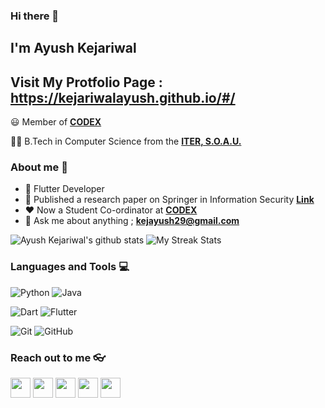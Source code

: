### Hi there 👋

## I'm Ayush Kejariwal

## Visit My Protfolio Page : https://kejariwalayush.github.io/#/

:smiley: Member of **[CODEX](https://github.com/codex-iter)** 

👨‍🎓 B.Tech in Computer Science from the **[ITER, S.O.A.U.](https://www.soa.ac.in/iter)** 

### About me :eyes:

- :dart: Flutter Developer  
- 📜 Published a research paper on Springer in Information Security **[Link](https://link.springer.com/chapter/10.1007/978-981-15-6202-0_65)** 
- :heart: Now a Student Co-ordinator at **[CODEX](https://github.com/codex-iter)**
- :e-mail: Ask me about anything ; **[kejayush29@gmail.com](kejayush29@gmail.com)**


![Ayush Kejariwal's github stats](https://github-readme-stats.vercel.app/api?username=kejariwalayush&show_icons=true&theme=dracula)
![My Streak Stats](https://github-readme-streak-stats.herokuapp.com/?user=kejariwalayush&theme=tokyonight)

### Languages and Tools :computer:

![Python](https://img.shields.io/badge/-Python-black?style=flat&logo=python)
![Java](https://img.shields.io/badge/Java-orange?style=flat&logo=java&logoColor=white)

![Dart](https://img.shields.io/badge/-Dart-0175C2?style=flat&logo=dart)
![Flutter](https://img.shields.io/badge/-Flutter-02569B?style=flat&logo=flutter)

![Git](https://img.shields.io/badge/-Git-black?style=flat&logo=git)
![GitHub](https://img.shields.io/badge/-GitHub-181717?style=flat&logo=github)

### Reach out to me 👓

<a href="https://twitter.com/a_kejariwal?s=09"><img src="https://i.ibb.co/kmgQVyW/twitter.png" width="32px" height="32px"></a> <a href="https://www.github.com/KejariwalAyush"><img src="https://cdn.iconscout.com/icon/free/png-256/github-108-438008.png" width="32px" height="32px"></a> <a href="https://www.facebook.com/ayushkejariwal.ayush"><img src="https://i.ibb.co/zmYNW4p/facebook.png" width="32px" height="32px"></a> <a href="https://www.linkedin.com/in/ayush-kejariwal-1923a2191/"><img src="https://i.ibb.co/Kx2GSrT/linkedin.png" width="32px" height="32px"></a> <a href="https://www.instagram.com/a_kejariwal/"><img src="https://f0.pngfuel.com/png/605/658/black-and-white-instagram-logo-logo-black-and-white-instagram-logo-png-clip-art-thumbnail.png" width="32px" height="32px"></a> 





<!--
- 🔭 I’m currently working on Some Projects
- 🌱 I’m currently learning Flutter
- 👯 I’m looking to collaborate on Backend Devs
- 🤔 I’m looking for help with Backend
- 💬 Ask me about Flutter/Dart
- 📫 How to reach me: kejayush29@gmail.com
- ⚡ Fun fact: Milky Way Galaxy is White in Color as a Morning Snow 😄

![Ayush Kejariwal's github stats](https://github-readme-stats.vercel.app/api?username=kejariwalayush&show_icons=true&theme=dracula)
-->
